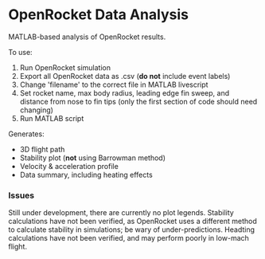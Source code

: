 
# OpenRocket Data Analysis
MATLAB-based analysis of OpenRocket results.

To use:

1) Run OpenRocket simulation
2) Export all OpenRocket data as .csv (**do not** include event labels)
3) Change 'filename' to the correct file in MATLAB livescript
4) Set rocket name, max body radius, leading edge fin sweep, and distance from nose to fin tips (only the first section of code should need changing)
5) Run MATLAB script

Generates:

- 3D flight path
- Stability plot (**not** using Barrowman method)
- Velocity & acceleration profile
- Data summary, including heating effects

### Issues
Still under development, there are currently no plot legends.
Stability calculations have not been verified, as OpenRocket uses a different method to calculate stability in simulations; be wary of under-predictions.
Headting calculations have not been verified, and may perform poorly in low-mach flight.

